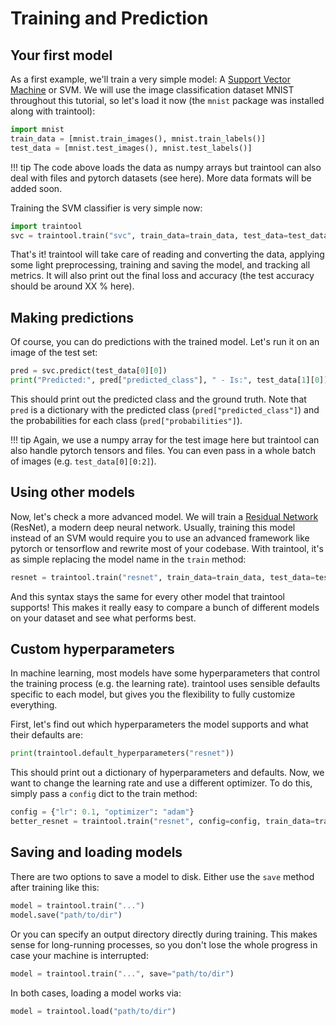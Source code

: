 # Training and Prediction

## Your first model

As a first example, we'll train a very simple model: A 
[Support Vector Machine](https://en.wikipedia.org/wiki/Support_vector_machine) or SVM. 
We will use the image classification dataset MNIST throughout this tutorial, so let's 
load it now (the `mnist` package was installed along with traintool):

```python
import mnist
train_data = [mnist.train_images(), mnist.train_labels()]
test_data = [mnist.test_images(), mnist.test_labels()]
```

!!! tip
    The code above loads the data as numpy arrays but traintool can also deal with 
    files and pytorch datasets (see here). More data formats will be added soon.

Training the SVM classifier is very simple now:

```python
import traintool
svc = traintool.train("svc", train_data=train_data, test_data=test_data)
```

That's it! traintool will take care of reading and converting the data, applying some 
light preprocessing, training and saving the model, and tracking all metrics. It will 
also print out the final loss and accuracy (the test accuracy should be around XX % 
here).


## Making predictions

Of course, you can do predictions with the trained model. Let's run it on an image of 
the test set:

```python
pred = svc.predict(test_data[0][0])
print("Predicted:", pred["predicted_class"], " - Is:", test_data[1][0])
```

This should print out the predicted class and the ground truth. Note that `pred` is a 
dictionary with the predicted class (`pred["predicted_class"]`) and the probabilities 
for each class (`pred["probabilities"]`).

!!! tip
    Again, we use a numpy array for the test image here but traintool can also handle 
    pytorch tensors and files. You can even pass in a whole batch of images 
    (e.g. `test_data[0][0:2]`). 


## Using other models

Now, let's check a more advanced model. We will train a [Residual Network](https://arxiv.org/abs/1512.03385) 
(ResNet), a modern deep neural network. Usually, training this model instead of an SVM 
would require you to use an advanced framework like pytorch or tensorflow and rewrite 
most of your codebase. With traintool, it's as simple replacing the model name in the `train` method:

```python
resnet = traintool.train("resnet", train_data=train_data, test_data=test_data)
```

And this syntax stays the same for every other model that traintool supports! This makes 
it really easy to compare a bunch of different models on your dataset and see what 
performs best. 


## Custom hyperparameters

In machine learning, most models have some hyperparameters that control the training 
process (e.g. the learning rate). traintool uses sensible defaults specific to each 
model, but gives you the flexibility to fully customize everything. 

First, let's find out which hyperparameters the model supports and what their defaults 
are:

```python
print(traintool.default_hyperparameters("resnet"))
```

This should print out a dictionary of hyperparameters and defaults. Now, we want to 
change the learning rate and use a different optimizer. To do this, simply pass a 
`config` dict to the train method:

```python
config = {"lr": 0.1, "optimizer": "adam"}
better_resnet = traintool.train("resnet", config=config, train_data=train_data, test_data=test_data)
```


## Saving and loading models

There are two options to save a model to disk. Either use the `save` method after 
training like this:

```python
model = traintool.train("...")
model.save("path/to/dir")
```

Or you can specify an output directory directly during training. This makes sense for 
long-running processes, so you don't lose the whole progress in case your machine is 
interrupted:

```python
model = traintool.train("...", save="path/to/dir")
```

In both cases, loading a model works via:

```python
model = traintool.load("path/to/dir")
```


<!--
---

This tutorial should show you everything to get started with traintool. We'll train and 
use a few different models on MNIST. 


## Installation

In the terminal, type:

```bash
pip install git+https://github.com/jrieke/traintool
```

Note that traintool requires Python 3.


## Data

We will use the image classification dataset MNIST throughout this tutorial. It 
contains images of handwritten digits, that need to be classified according to the 
digit 0-9. To load it, start a Python console and enter: 

```python
import mnist
train_data = [mnist.train_images(), mnist.train_labels()]
test_data = [mnist.test_images(), mnist.test_labels()]
```

The `mnist` package should have been installed along with traintool. It loads the 
images and labels as numpy arrays. 

!!! tip
    Besides numpy arrays, traintool can also handle pytorch datasets and files. More 
    data formats will be added soon.


## Training

Train a [Support Vector Machine](https://en.wikipedia.org/wiki/Support_vector_machine):

```python
import traintool
svc = traintool.train("svc", train_data=train_data, test_data=test_data)
```

Or train a [Residual Network](https://arxiv.org/abs/1512.03385):

```python
resnet = traintool.train("resnet", train_data=train_data, test_data=test_data)
```

Or train any other model that traintool supports! It's as simple as changing the model 
name – no need to learn a new framework or change your entire code base. traintool
makes it super easy to compare different models.


## Prediction

Run an image from the test set through the model:

```python
pred = svc.predict(test_data[0][0])
print("Predicted:", pred["predicted_class"], " - Is:", test_data[1][0])
```

`pred` is a dictionary with the predicted class (`pred["predicted_class"]`) and the 
probabilities for each class (`pred["probabilities"]`)


## Hyperparameters

Every model comes with sensible defaults for the hyperparameters. You can get these 
defaults via: 

```python
print(traintool.default_hyperparameters("resnet"))
```

To change hyperparameters, pass a `config` dict to the train method:

```python
config = {"lr": 0.1, "optimizer": "adam"}
better_resnet = traintool.train("resnet", config=config, train_data=train_data, test_data=test_data)
```
>